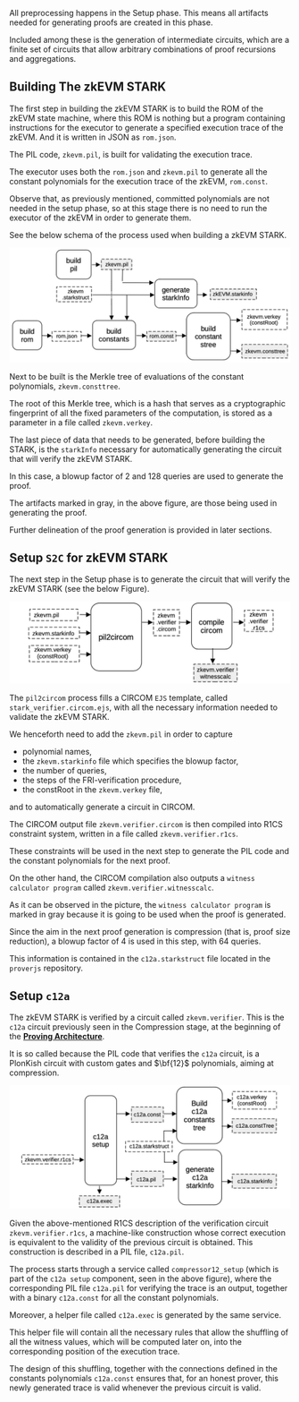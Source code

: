 All preprocessing happens in the Setup phase. This means all artifacts needed for generating proofs are created in this phase.

Included among these is the generation of intermediate circuits, which are a finite set of circuits that allow arbitrary combinations of proof recursions and aggregations.

## Building The zkEVM STARK

The first step in building the zkEVM STARK is to build the ROM of the zkEVM state machine, where this ROM is nothing but a program containing instructions for the executor to generate a specified execution trace of the zkEVM. And it is written in JSON as `rom.json`.

The PIL code, `zkevm.pil`, is built for validating the execution trace.

The executor uses both the `rom.json` and `zkevm.pil` to generate all the constant polynomials for the execution trace of the zkEVM, `rom.const`.

Observe that, as previously mentioned, committed polynomials are not needed in the setup phase, so at this stage there is no need to run the executor of the zkEVM in order to generate them.

See the below schema of the process used when building a zkEVM STARK.

![Build the zkEVM STARK](../../../../img/zkEVM/11prf-rec-build-zkevm-stark.png)

Next to be built is the Merkle tree of evaluations of the constant polynomials, `zkevm.consttree`.

The root of this Merkle tree, which is a hash that serves as a cryptographic fingerprint of all the fixed parameters of the computation, is stored as a parameter in a file called `zkevm.verkey`.

The last piece of data that needs to be generated, before building the STARK, is the `starkInfo` necessary for automatically generating the circuit that will verify the zkEVM STARK.

In this case, a blowup factor of $2$ and $128$ queries are used to generate the proof.

The artifacts marked in gray, in the above figure, are those being used in generating the proof.

Further delineation of the proof generation is provided in later sections.

## Setup `S2C` for zkEVM STARK

The next step in the Setup phase is to generate the circuit that will verify the zkEVM STARK (see the below Figure).

![Converting the zkEVM STARK verification into a circuit](../../../../img/zkEVM/12prf-rec-convert-verification-to-circuit.png)

The `pil2circom` process fills a CIRCOM `EJS` template, called $\mathtt{stark\_verifier.circom.ejs}$, with all the necessary information needed to validate the zkEVM STARK.

We henceforth need to add the `zkevm.pil` in order to capture

- polynomial names,
- the `zkevm.starkinfo` file which specifies the blowup factor,
- the number of queries,
- the steps of the FRI-verification procedure,
- the constRoot in the `zkevm.verkey` file,

and to automatically generate a circuit in CIRCOM.

The CIRCOM output file `zkevm.verifier.circom` is then compiled into R1CS constraint system, written in a file called `zkevm.verifier.r1cs`.

These constraints will be used in the next step to generate the PIL code and the constant polynomials for the next proof.

On the other hand, the CIRCOM compilation also outputs a `witness calculator program` called `zkevm.verifier.witnesscalc`.

As it can be observed in the picture, the `witness calculator program` is marked in gray because it is going to be used when the proof is generated.

Since the aim in the next proof generation is compression (that is, proof size reduction), a blowup factor of 4 is used in this step, with 64 queries.

This information is contained in the `c12a.starkstruct` file located in the `proverjs` repository.

## Setup `c12a`

The zkEVM STARK is verified by a circuit called `zkevm.verifier`. This is the `c12a` circuit previously seen in the Compression stage, at the beginning of the [**Proving Architecture**](proving-architecture.md).

It is so called because the PIL code that verifies the `c12a` circuit, is a PlonKish circuit with custom gates and $\bf{12}$ polynomials, aiming at compression.

![Convert the zkEVM verifier circuit to a STARK called c12a](../../../../img/zkEVM/13prf-rec-convert-zkevm-verifier-to-stark.png)

Given the above-mentioned R1CS description of the verification circuit `zkevm.verifier.r1cs`, a machine-like construction whose correct execution is equivalent to the validity of the previous circuit is obtained. This construction is described in a PIL file, `c12a.pil`.

The process starts through a service called $\mathtt{compressor12\_setup}$ (which is part of the `c12a setup` component, seen in the above figure), where the corresponding PIL file `c12a.pil` for verifying the trace is an output, together with a binary `c12a.const` for all the constant polynomials.

Moreover, a helper file called `c12a.exec` is generated by the same service.

This helper file will contain all the necessary rules that allow the shuffling of all the witness values, which will be computed later on, into the corresponding position of the execution trace.

The design of this shuffling, together with the connections defined in the constants polynomials `c12a.const` ensures that, for an honest prover, this newly generated trace is valid whenever the previous circuit is valid.
